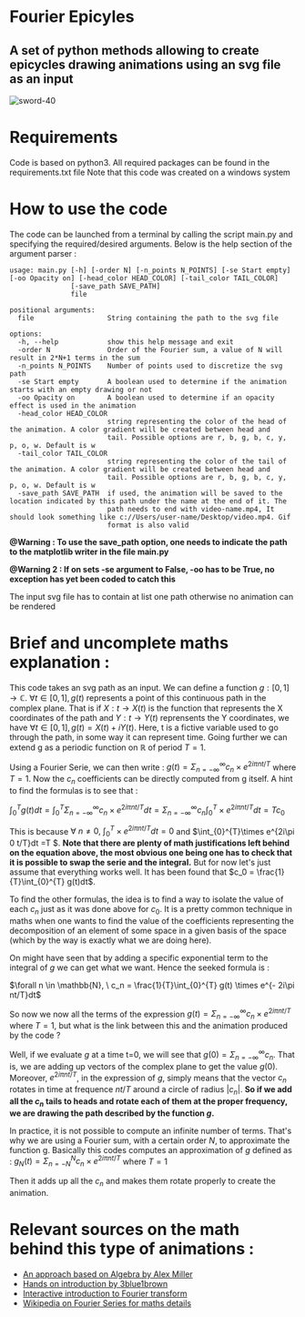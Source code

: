# Fourier Epicyles

A set of python methods allowing to create epicycles drawing animations using an svg file as an input
---------------------------------------------------------------------------------------------------

![sword-40](https://user-images.githubusercontent.com/72730254/179226941-c42e0747-91d7-4ed1-8c77-1b3d39f7354c.gif)

# Requirements

Code is based on python3. All required packages can be found in the requirements.txt file
Note that this code was created on a windows system

# How to use the code

The code can be launched from a terminal by calling the script main.py and specifying the required/desired arguments. Below is the help section of the argument parser :

```
usage: main.py [-h] [-order N] [-n_points N_POINTS] [-se Start empty] [-oo Opacity on] [-head_color HEAD_COLOR] [-tail_color TAIL_COLOR]
               [-save_path SAVE_PATH]
               file

positional arguments:
  file                  String containing the path to the svg file

options:
  -h, --help            show this help message and exit
  -order N              Order of the Fourier sum, a value of N will result in 2*N+1 terms in the sum
  -n_points N_POINTS    Number of points used to discretize the svg path
  -se Start empty       A boolean used to determine if the animation starts with an empty drawing or not
  -oo Opacity on        A boolean used to determine if an opacity effect is used in the animation
  -head_color HEAD_COLOR
                        string representing the color of the head of the animation. A color gradient will be created between head and      
                        tail. Possible options are r, b, g, b, c, y, p, o, w. Default is w
  -tail_color TAIL_COLOR
                        string representing the color of the tail of the animation. A color gradient will be created between head and      
                        tail. Possible options are r, b, g, b, c, y, p, o, w. Default is w
  -save_path SAVE_PATH  if used, the animation will be saved to the location indicated by this path under the name at the end of it. The   
                        path needs to end with video-name.mp4, It should look something like c://Users/user-name/Desktop/video.mp4. Gif    
                        format is also valid
```
**@Warning : To use the save_path option, one needs to indicate the path to the matplotlib writer in the file main.py**

**@Warning 2 : If on sets -se argument to False, -oo has to be True, no exception has yet been coded to catch this**

The input svg file has to contain at list one path otherwise no animation can be rendered

# Brief and uncomplete maths explanation :

This code takes an svg path as an input. We can define a function $g : [0,1] \rightarrow \mathbb{C}$. $\forall t \in [0,1], g(t)$ represents a point of this continuous path in the complex plane. That is if $X : t \rightarrow X(t)$ is the function that represents the X coordinates of the path and $Y : t \rightarrow Y(t)$ reprensents the Y coordinates, we have $\forall t \in [0,1],  g(t) = X(t) + iY(t)$. Here, t is a fictive variable used to go through the path, in some way it can represent time. Going further we can extend g as a periodic function on $\mathbb{R}$ of period $T=1$. 

Using a Fourier Serie, we can then write : $g(t) = \Sigma_{n=-\infty}^{\infty} c_n\times e^{2i\pi nt/T}$ where $T=1$. Now the $c_n$ coefficients can be directly computed from g itself. A hint to find the formulas is to see that :

$\int_{0}^{T} g(t)dt = \int_{0}^{T}\Sigma_{n=-\infty}^{\infty} c_n\times e^{2i\pi nt/T}dt = \Sigma_{n=-\infty}^{\infty} c_n \int_{0}^{T}\times e^{2i\pi nt/T}dt = T c_0$

This is because $\forall \  n \neq 0, \ \int_{0}^{T}\times e^{2i\pi nt/T}dt = 0$ and $\int_{0}^{T}\times e^{2i\pi 0 t/T}dt =T $. **Note that there are plenty of math justifications left behind on the equation above, the most obvious one being one has to check that it is possible to swap the serie and the integral.** But for now let's just assume that everything works well. It has been found that $c_0 = \frac{1}{T}\int_{0}^{T} g(t)dt$. 

To find the other formulas, the idea is to find a way to isolate the value of each $c_n$ just as it was done above for $c_0$. It is a pretty common technique in maths when one wants to find the value of the coefficients representing the decomposition of an element of some space in a given basis of the space (which by the way is exactly what we are doing here).

On might have seen that by adding a specific exponential term to the integral of $g$ we can get what we want. Hence the seeked formula is : 

$\forall n \in \mathbb{N}, \ c_n = \frac{1}{T}\int_{0}^{T} g(t) \times e^{- 2i\pi nt/T}dt$

So now we now all the terms of the expression $g(t) = \Sigma_{n=-\infty}^{\infty} c_n\times e^{2i\pi nt/T}$ where $T=1$, but what is the link between this and the animation produced by the code ?

Well, if we evaluate $g$ at a time t=0, we will see that $g(0) = \Sigma_{n=-\infty}^{\infty} c_n$. That is, we are adding up vectors of the complex plane to get the value $g(0)$. Moreover, $e^{2i\pi nt/T}$, in the expression of $g$, simply means that the vector $c_n$ rotates in time at frequence $nt/T$ around a circle of radius $|c_n|$. **So if we add all the $c_n$ tails to heads and rotate each of them at the proper frequency, we are drawing the path described by the function $g$.**

In practice, it is not possible to compute an infinite number of terms. That's why we are using a Fourier sum, with a certain order $N$, to approximate the function g. Basically this codes computes an approximation of $g$ defined as : 
$g_N(t) = \Sigma_{n=-N}^{N} c_n\times e^{2i\pi nt/T}$ where $T=1$

Then it adds up all the $c_n$ and makes them rotate properly to create the animation.


# Relevant sources on the math behind this type of animations :

   + [An approach based on Algebra by Alex Miller](https://alex.miller.im/posts/fourier-series-spinning-circles-visualization/)
   + [Hands on introduction by 3blue1brown](https://www.youtube.com/watch?v=r6sGWTCMz2k&list=RDCMUCYO_jab_esuFRV4b17AJtAw&index=3)
   + [Interactive introduction to Fourier transform](https://www.jezzamon.com/fourier/index.html)
   + [Wikipedia on Fourier Series for maths details](https://en.wikipedia.org/wiki/Fourier_series)
